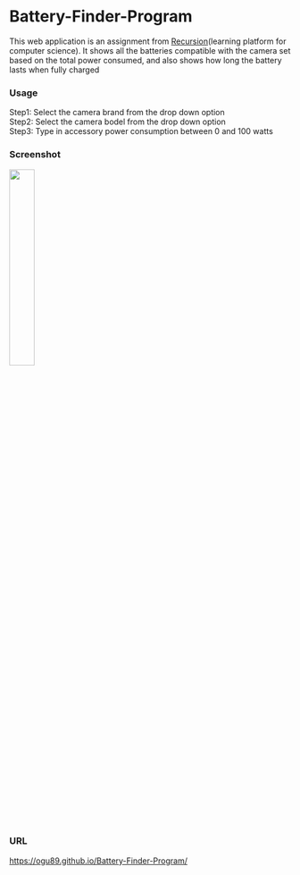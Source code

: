 # Battery-Finder-Program

This web application is an assignment from <a href="https://recursionist.io/">Recursion</a>(learning platform for computer science).
It shows all the batteries compatible with the camera set based on the total power consumed, and also shows how long the battery lasts when fully charged

### Usage
Step1: Select the camera brand from the drop down option<br>
Step2: Select the camera bodel from the drop down option<br>
Step3: Type in accessory power consumption between 0 and 100 watts

### Screenshot
<img src=battery.jpg width=30%>

### URL
<a href="https://ogu89.github.io/Battery-Finder-Program/">https://ogu89.github.io/Battery-Finder-Program/</a>

